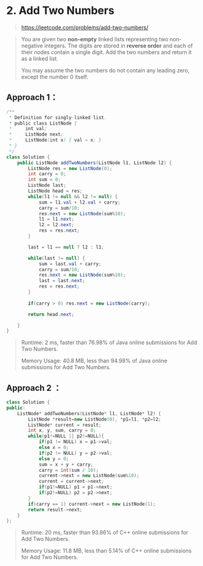# 2. Add Two Numbers

> https://leetcode.com/problems/add-two-numbers/

> You are given two **non-empty** linked lists representing two non-negative integers. The digits are stored in **reverse order** and each of their nodes contain a single digit. Add the two numbers and return it as a linked list.
>
> You may assume the two numbers do not contain any leading zero, except the number 0 itself.

## Approach 1：

```java
/**
 * Definition for singly-linked list.
 * public class ListNode {
 *     int val;
 *     ListNode next;
 *     ListNode(int x) { val = x; }
 * }
 */
class Solution {
    public ListNode addTwoNumbers(ListNode l1, ListNode l2) {
        ListNode res = new ListNode(0);
        int carry = 0;
        int sum = 0;
        ListNode last;
        ListNode head = res;
        while(l1 != null && l2 != null) {
            sum = l1.val + l2.val + carry;
            carry = sum/10;
            res.next = new ListNode(sum%10);
            l1 = l1.next;
            l2 = l2.next;
            res = res.next;
        }

        last = l1 == null ? l2 : l1;

        while(last != null) {
            sum = last.val + carry;
            carry = sum/10;
            res.next = new ListNode(sum%10);
            last = last.next;
            res = res.next;
        }
        
        if(carry > 0) res.next = new ListNode(carry);

        return head.next;

    }
}
```

> Runtime: 2 ms, faster than 76.98% of Java online submissions for Add Two Numbers.
>
> Memory Usage: 40.8 MB, less than 94.98% of Java online submissions for Add Two Numbers.

## Approach 2 ：

```cpp
class Solution {
public:
    ListNode* addTwoNumbers(ListNode* l1, ListNode* l2) {
        ListNode *result=new ListNode(0), *p1=l1, *p2=l2; 
        ListNode* current = result; 
        int x, y, sum, carry = 0;
        while(p1!=NULL || p2!=NULL){
            if(p1 != NULL) x = p1->val;
            else x = 0;
            if(p2 != NULL) y = p2->val;
            else y = 0;
            sum = x + y + carry;
            carry = int(sum / 10);
            current->next = new ListNode(sum%10);
            current = current->next;
            if(p1!=NULL) p1 = p1->next;
            if(p2!=NULL) p2 = p2->next;
        }
        if(carry == 1) current->next = new ListNode(1);
        return result->next;
    }
};
```

> Runtime: 20 ms, faster than 93.86% of C++ online submissions for Add Two Numbers.
>
> Memory Usage: 11.8 MB, less than 5.14% of C++ online submissions for Add Two Numbers.